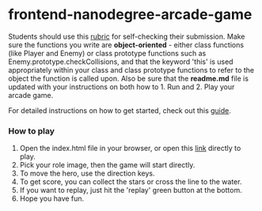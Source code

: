 frontend-nanodegree-arcade-game
===============================

Students should use this [rubric](https://review.udacity.com/#!/projects/2696458597/rubric) for self-checking their submission. Make sure the functions you write are **object-oriented** - either class functions (like Player and Enemy) or class prototype functions such as Enemy.prototype.checkCollisions, and that the keyword 'this' is used appropriately within your class and class prototype functions to refer to the object the function is called upon. Also be sure that the **readme.md** file is updated with your instructions on both how to 1. Run and 2. Play your arcade game.

For detailed instructions on how to get started, check out this [guide](https://docs.google.com/document/d/1v01aScPjSWCCWQLIpFqvg3-vXLH2e8_SZQKC8jNO0Dc/pub?embedded=true).

### How to play
1. Open the index.html file in your browser, or open this [link](https://mogen2014.github.io/Udacity-course/assn-arcade-game/) directly to play.
2. Pick your role image, then the game will start directly.
3. To move the hero, use the direction keys.
4. To get score, you can collect the stars or cross the line to the water.
5. If you want to replay, just hit the 'replay' green button at the bottom.
5. Hope you have fun.
